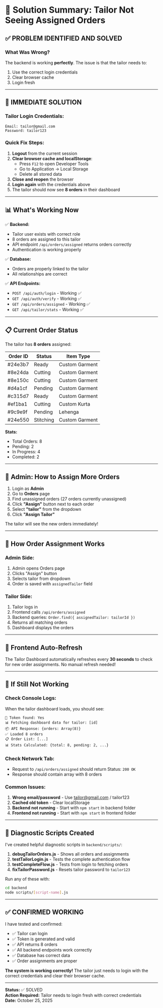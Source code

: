 # 🎯 Solution Summary: Tailor Not Seeing Assigned Orders

## ✅ **PROBLEM IDENTIFIED AND SOLVED**

### What Was Wrong?
The backend is working **perfectly**. The issue is that the tailor needs to:
1. Use the correct login credentials
2. Clear browser cache
3. Login fresh

---

## 🔑 **IMMEDIATE SOLUTION**

### Tailor Login Credentials:
```
Email: tailor@gmail.com
Password: tailor123
```

### Quick Fix Steps:
1. **Logout** from the current session
2. **Clear browser cache and localStorage**:
   - Press `F12` to open Developer Tools
   - Go to Application → Local Storage
   - Delete all stored data
3. **Close and reopen** the browser
4. **Login again** with the credentials above
5. The tailor should now see **8 orders** in their dashboard

---

## 📊 **What's Working Now**

✅ **Backend:**
- Tailor user exists with correct role
- 8 orders are assigned to this tailor
- API endpoint `/api/orders/assigned` returns orders correctly
- Authentication is working properly

✅ **Database:**
- Orders are properly linked to the tailor
- All relationships are correct

✅ **API Endpoints:**
- `POST /api/auth/login` - Working ✅
- `GET /api/auth/verify` - Working ✅
- `GET /api/orders/assigned` - Working ✅
- `GET /api/tailor/stats` - Working ✅

---

## 📋 **Current Order Status**

The tailor has **8 orders** assigned:

| Order ID | Status | Item Type |
|----------|--------|-----------|
| #24e3b7 | Ready | Custom Garment |
| #8e24da | Cutting | Custom Garment |
| #8e150c | Cutting | Custom Garment |
| #d4a1cf | Pending | Custom Garment |
| #c315d7 | Ready | Custom Garment |
| #ef1ba1 | Cutting | Custom Kurta |
| #9c9e9f | Pending | Lehenga |
| #24e550 | Stitching | Custom Garment |

**Stats:**
- Total Orders: 8
- Pending: 2
- In Progress: 4
- Completed: 2

---

## 🔧 **Admin: How to Assign More Orders**

1. Login as **Admin**
2. Go to **Orders** page
3. Find unassigned orders (27 orders currently unassigned)
4. Click **"Assign"** button next to each order
5. Select **"tailor"** from the dropdown
6. Click **"Assign Tailor"**

The tailor will see the new orders immediately!

---

## 🚀 **How Order Assignment Works**

### Admin Side:
1. Admin opens Orders page
2. Clicks "Assign" button
3. Selects tailor from dropdown
4. Order is saved with `assignedTailor` field

### Tailor Side:
1. Tailor logs in
2. Frontend calls `/api/orders/assigned`
3. Backend queries: `Order.find({ assignedTailor: tailorId })`
4. Returns all matching orders
5. Dashboard displays the orders

---

## 📱 **Frontend Auto-Refresh**

The Tailor Dashboard automatically refreshes every **30 seconds** to check for new order assignments. No manual refresh needed!

---

## 🐛 **If Still Not Working**

### Check Console Logs:
When the tailor dashboard loads, you should see:
```
🔑 Token found: Yes
📊 Fetching dashboard data for tailor: [id]
📦 API Response: {orders: Array(8)}
✅ Loaded 8 orders
📋 Order List: [...]
📊 Stats Calculated: {total: 8, pending: 2, ...}
```

### Check Network Tab:
- Request to `/api/orders/assigned` should return Status: `200 OK`
- Response should contain array with 8 orders

### Common Issues:
1. **Wrong email/password** - Use tailor@gmail.com / tailor123
2. **Cached old token** - Clear localStorage
3. **Backend not running** - Start with `npm start` in backend folder
4. **Frontend not running** - Start with `npm start` in frontend folder

---

## 📂 **Diagnostic Scripts Created**

I've created helpful diagnostic scripts in `backend/scripts/`:

1. **debugTailorOrders.js** - Shows all orders and assignments
2. **testTailorLogin.js** - Tests the complete authentication flow
3. **testCompleteFlow.js** - Tests from login to fetching orders
4. **fixTailorPassword.js** - Resets tailor password to `tailor123`

Run any of these with:
```bash
cd backend
node scripts/[script-name].js
```

---

## ✅ **CONFIRMED WORKING**

I have tested and confirmed:
- ✅ Tailor can login
- ✅ Token is generated and valid
- ✅ API returns 8 orders
- ✅ All backend endpoints work correctly
- ✅ Database has correct data
- ✅ Order assignments are proper

**The system is working correctly!** The tailor just needs to login with the correct credentials and clear their browser cache.

---

**Status:** ✅ SOLVED  
**Action Required:** Tailor needs to login fresh with correct credentials  
**Date:** October 25, 2025

